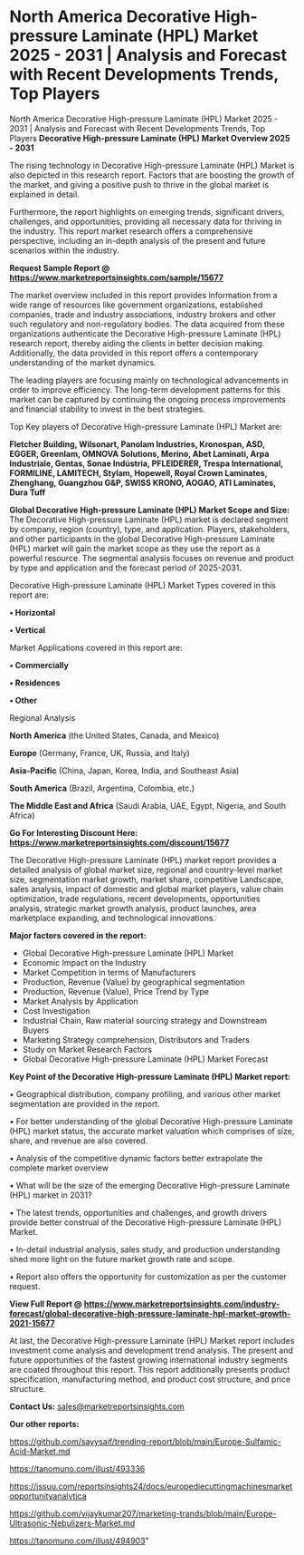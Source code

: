# North America Decorative High-pressure Laminate (HPL) Market 2025 - 2031 | Analysis and Forecast with Recent Developments Trends, Top Players
North America Decorative High-pressure Laminate (HPL) Market 2025 - 2031 | Analysis and Forecast with Recent Developments Trends, Top Players
<Strong> Decorative High-pressure Laminate (HPL) Market Overview 2025 - 2031</strong>

The rising technology in Decorative High-pressure Laminate (HPL) Market is also depicted in this research report. Factors that are boosting the growth of the market, and giving a positive push to thrive in the global market is explained in detail.

Furthermore, the report highlights on emerging trends, significant drivers, challenges, and opportunities, providing all necessary data for thriving in the industry. This report market research offers a comprehensive perspective, including an in-depth analysis of the present and future scenarios within the industry.

<strong>Request Sample Report @ <a href=https://www.marketreportsinsights.com/sample/15677>https://www.marketreportsinsights.com/sample/15677</a></strong>

The market overview included in this report provides information from a wide range of resources like government organizations, established companies, trade and industry associations, industry brokers and other such regulatory and non-regulatory bodies. The data acquired from these organizations authenticate the Decorative High-pressure Laminate (HPL) research report, thereby aiding the clients in better decision making. Additionally, the data provided in this report offers a contemporary understanding of the market dynamics.

The leading players are focusing mainly on technological advancements in order to improve efficiency. The long-term development patterns for this market can be captured by continuing the ongoing process improvements and financial stability to invest in the best strategies.

Top Key players of Decorative High-pressure Laminate (HPL) Market are:

<strong>Fletcher Building, Wilsonart, Panolam Industries, Kronospan, ASD, EGGER, Greenlam, OMNOVA Solutions, Merino, Abet Laminati, Arpa Industriale, Gentas, Sonae Indústria, PFLEIDERER, Trespa International, FORMILINE, LAMITECH, Stylam, Hopewell, Royal Crown Laminates, Zhenghang, Guangzhou G&P, SWISS KRONO, AOGAO, ATI Laminates, Dura Tuff</strong>

<strong><b>Global Decorative High-pressure Laminate (HPL) Market Scope and Size:</b></strong>
The Decorative High-pressure Laminate (HPL) market is declared segment by company, region (country), type, and application. Players, stakeholders, and other participants in the global Decorative High-pressure Laminate (HPL) market will gain the market scope as they use the report as a powerful resource. The segmental analysis focuses on revenue and product by type and application and the forecast period of 2025-2031.

Decorative High-pressure Laminate (HPL) Market Types covered in this report are:

<strong>• Horizontal

• Vertical</strong>

Market Applications covered in this report are:

<strong>• Commercially

• Residences

• Other</strong> 

Regional Analysis

<strong>North America</strong> (the United States, Canada, and Mexico)

<strong>Europe</strong> (Germany, France, UK, Russia, and Italy)

<strong>Asia-Pacific</strong> (China, Japan, Korea, India, and Southeast Asia)

<strong>South America</strong> (Brazil, Argentina, Colombia, etc.)

<strong>The Middle East and Africa</strong> (Saudi Arabia, UAE, Egypt, Nigeria, and South Africa)

<strong>Go For Interesting Discount Here: <a href=https://www.marketreportsinsights.com/discount/15677>https://www.marketreportsinsights.com/discount/15677</a></strong>

The Decorative High-pressure Laminate (HPL) market report provides a detailed analysis of global market size, regional and country-level market size, segmentation market growth, market share, competitive Landscape, sales analysis, impact of domestic and global market players, value chain optimization, trade regulations, recent developments, opportunities analysis, strategic market growth analysis, product launches, area marketplace expanding, and technological innovations.

<strong><b>Major factors covered in the report:</b></strong>
<ul>
  <li>Global Decorative High-pressure Laminate (HPL) Market </li>
  <li>Economic Impact on the Industry</li>
  <li>Market Competition in terms of Manufacturers</li>
  <li>Production, Revenue (Value) by geographical segmentation</li>
  <li>Production, Revenue (Value), Price Trend by Type</li>
  <li>Market Analysis by Application</li>
  <li>Cost Investigation</li>
  <li>Industrial Chain, Raw material sourcing strategy and Downstream Buyers</li>
  <li>Marketing Strategy comprehension, Distributors and Traders</li>
  <li>Study on Market Research Factors</li>
  <li>Global Decorative High-pressure Laminate (HPL) Market Forecast</li>
</ul>

<strong><b>Key Point of the Decorative High-pressure Laminate (HPL) Market report:</b></strong>

• Geographical distribution, company profiling, and various other market segmentation are provided in the report.

• For better understanding of the global Decorative High-pressure Laminate (HPL) market status, the accurate market valuation which comprises of size, share, and revenue are also covered.

• Analysis of the competitive dynamic factors better extrapolate the complete market overview

• What will be the size of the emerging Decorative High-pressure Laminate (HPL) market in 2031?

• The latest trends, opportunities and challenges, and growth drivers provide better construal of the Decorative High-pressure Laminate (HPL) Market.

• In-detail industrial analysis, sales study, and production understanding shed more light on the future market growth rate and scope.

• Report also offers the opportunity for customization as per the customer request.

<strong><b>View Full Report @ <a href=https://www.marketreportsinsights.com/industry-forecast/global-decorative-high-pressure-laminate-hpl-market-growth-2021-15677>https://www.marketreportsinsights.com/industry-forecast/global-decorative-high-pressure-laminate-hpl-market-growth-2021-15677</a></b></strong>


At last, the Decorative High-pressure Laminate (HPL) Market report includes investment come analysis and development trend analysis. The present and future opportunities of the fastest growing international industry segments are coated throughout this report. This report additionally presents product specification, manufacturing method, and product cost structure, and price structure.

<strong>Contact Us:</strong>
sales@marketreportsinsights.com

<strong>Our other reports:</strong>

<a href=https://github.com/sayysaif/trending-report/blob/main/Europe-Sulfamic-Acid-Market.md>https://github.com/sayysaif/trending-report/blob/main/Europe-Sulfamic-Acid-Market.md</a>

<a href=https://tanomuno.com/illust/493336>https://tanomuno.com/illust/493336</a>

<a href=https://issuu.com/reportsinsights24/docs/europediecuttingmachinesmarketopportunityanalytica>https://issuu.com/reportsinsights24/docs/europediecuttingmachinesmarketopportunityanalytica</a>

<a href=https://github.com/vijaykumar207/marketing-trands/blob/main/Europe-Ultrasonic-Nebulizers-Market.md>https://github.com/vijaykumar207/marketing-trands/blob/main/Europe-Ultrasonic-Nebulizers-Market.md</a>

<a href=https://tanomuno.com/illust/494903>https://tanomuno.com/illust/494903</a>"
